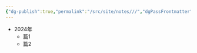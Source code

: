 ```yaml
---
{"dg-publish":true,"permalink":"/src/site/notes///","dgPassFrontmatter":true}
---
```






* 2024年
	* 篇1
	* 篇2